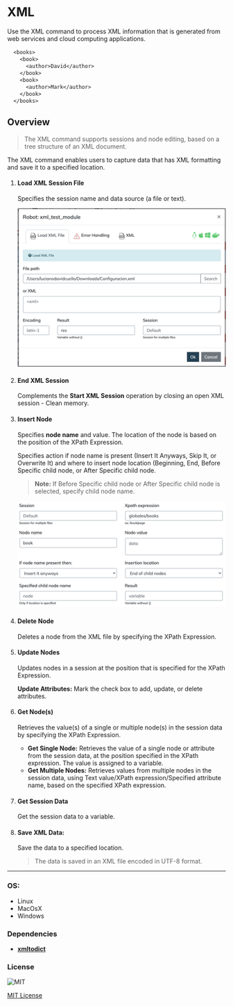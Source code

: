 # XML

 Use the XML command to process XML information that is generated from web services and cloud computing applications.
```
  <books>
    <book>
      <author>David</author>
    </book>
    <book>
      <author>Mark</author>
    </book>
  </books>
```
## Overview

>The XML command supports sessions and node editing, based on a tree structure of an XML document. 


The XML command enables users to capture data that has XML formatting and save it to a specified location.


1. #### Load XML Session File
    Specifies the session name and data source (a file or text).
    
    ![LoadXML](example/loadXML.png)

2. #### End XML Session
    Complements the **Start XML Session** operation by closing an open XML session - Clean memory.

3. #### Insert Node
    Specifies **node name** and value. The location of the node is based on the position of the XPath Expression.
    
    Specifies action if node name is present (Insert It Anyways, Skip It, or Overwrite It) and where to insert node location (Beginning, End, Before Specific child node, or After Specific child node.

    >**Note:** If Before Specific child node or After Specific child node is selected, specify child node name.
    
    ![Insert Node](example/insertNodeXML.png)

4. #### Delete Node
    Deletes a node  from the XML file by specifying the XPath Expression.

5. #### Update Nodes
    Updates nodes in a session at the position that is specified for the XPath Expression.

    **Update Attributes:** Mark the check box to add, update, or delete attributes.

6. #### Get Node(s)
    Retrieves the value(s) of a single or multiple node(s) in the session data by specifying the XPath Expression.
    - **Get Single Node:** Retrieves the value of a single node or attribute from the session data, at the position specified in the XPath expression. The value is assigned to a variable.
    - **Get Multiple Nodes:** Retrieves values from multiple nodes in the session data, using Text value/XPath expression/Specified attribute name, based on the specified XPath expression.


7. #### Get Session Data
    Get the session data to a variable.

8. #### Save XML Data: 
    Save the data to a specified location.
    >The data is saved in an XML file encoded in UTF-8 format.
    

----

### OS:
  - Linux
  - MacOsX
  - Windows

### Dependencies
- [**xmltodict**](https://pypi.org/project/xmltodict/)
        

### License

![MIT](https://camo.githubusercontent.com/107590fac8cbd65071396bb4d04040f76cde5bde/687474703a2f2f696d672e736869656c64732e696f2f3a6c6963656e73652d6d69742d626c75652e7376673f7374796c653d666c61742d737175617265) 

[MIT License](http://opensource.org/licenses/mit-license.ph)
